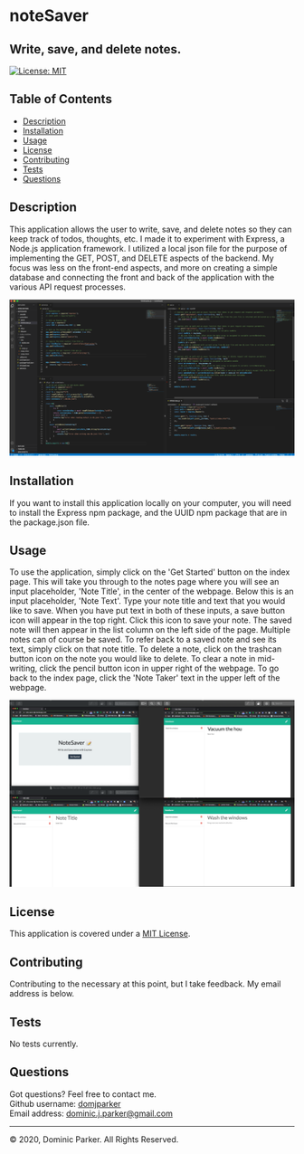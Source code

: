 # noteSaver

## Write, save, and delete notes.  

[![License: MIT](https://img.shields.io/badge/License-MIT-yellow.svg)](https://opensource.org/licenses/MIT)  



## Table of Contents

* [Description](#description)
* [Installation](#installation)
* [Usage](#usage)
* [License](#license)
* [Contributing](#contribution)
* [Tests](#tests)
* [Questions](#questions)



## Description 

This application allows the user to write, save, and delete notes so they can keep track of todos, thoughts, etc. I made it to experiment with Express, a Node.js application framework. I utilized a local json file for the purpose of implementing the GET, POST, and DELETE aspects of the backend. My focus was less on the front-end aspects, and more on creating a simple database and connecting the front and back of the application with the various API request processes.  


![backend code](noteSaverBackEnd.png)


## Installation

If you want to install this application locally on your computer, you will need to install the Express npm package, and the UUID npm package that are in the package.json file.



## Usage 

To use the application, simply click on the 'Get Started' button on the index page. This will take you through to the notes page where you will see an input placeholder, 'Note Title', in the center of the webpage. Below this is an input placeholder, 'Note Text'. Type your note title and text that you would like to save. When you have put text in both of these inputs, a save button icon will appear in the top right. Click this icon to save your note. The saved note will then appear in the list column on the left side of the page. Multiple notes can of course be saved. To refer back to a saved note and see its text, simply click on that note title. To delete a note, click on the trashcan button icon on the note you would like to delete. To clear a note in mid-writing, click the pencil button icon in upper right of the webpage. To go back to the index page, click the 'Note Taker' text in the upper left of the webpage. 

![noteSaver in the browser](noteSaverinBrowser.png)

## License

This application is covered under a [MIT License](https://opensource.org/licenses/MIT).



## Contributing

Contributing to the necessary at this point, but I take feedback. My email address is below.



## Tests

No tests currently.



## Questions

Got questions? Feel free to contact me.  
Github username: [domjparker](https://github.com/domjparker)  
Email address: dominic.j.parker@gmail.com

---

© 2020, Dominic Parker. All Rights Reserved.

